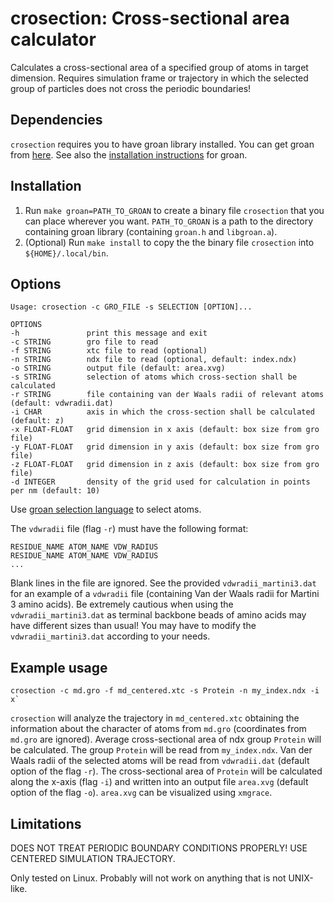 # crosection: Cross-sectional area calculator

Calculates a cross-sectional area of a specified group of atoms in target dimension. Requires simulation frame or trajectory in which the selected group of particles does not cross the periodic boundaries!

## Dependencies

`crosection` requires you to have groan library installed. You can get groan from [here](https://github.com/Ladme/groan). See also the [installation instructions](https://github.com/Ladme/groan#installing) for groan.

## Installation

1) Run `make groan=PATH_TO_GROAN` to create a binary file `crosection` that you can place wherever you want. `PATH_TO_GROAN` is a path to the directory containing groan library (containing `groan.h` and `libgroan.a`).
2) (Optional) Run `make install` to copy the the binary file `crosection` into `${HOME}/.local/bin`.

## Options

```
Usage: crosection -c GRO_FILE -s SELECTION [OPTION]...

OPTIONS
-h               print this message and exit
-c STRING        gro file to read
-f STRING        xtc file to read (optional)
-n STRING        ndx file to read (optional, default: index.ndx)
-o STRING        output file (default: area.xvg)
-s STRING        selection of atoms which cross-section shall be calculated
-r STRING        file containing van der Waals radii of relevant atoms (default: vdwradii.dat)
-i CHAR          axis in which the cross-section shall be calculated (default: z)
-x FLOAT-FLOAT   grid dimension in x axis (default: box size from gro file)
-y FLOAT-FLOAT   grid dimension in y axis (default: box size from gro file)
-z FLOAT-FLOAT   grid dimension in z axis (default: box size from gro file)
-d INTEGER       density of the grid used for calculation in points per nm (default: 10)
```

Use [groan selection language](https://github.com/Ladme/groan#groan-selection-language) to select atoms. 

The `vdwradii` file (flag `-r`) must have the following format:
```
RESIDUE_NAME ATOM_NAME VDW_RADIUS
RESIDUE_NAME ATOM_NAME VDW_RADIUS
...
```
Blank lines in the file are ignored. See the provided `vdwradii_martini3.dat` for an example of a `vdwradii` file (containing Van der Waals radii for Martini 3 amino acids). Be extremely cautious when using the `vdwradii_martini3.dat` as terminal backbone beads of amino acids may have different sizes than usual! You may have to modify the `vdwradii_martini3.dat` according to your needs.

## Example usage

```
crosection -c md.gro -f md_centered.xtc -s Protein -n my_index.ndx -i x`
```

`crosection` will analyze the trajectory in `md_centered.xtc` obtaining the information about the character of atoms from `md.gro` (coordinates from `md.gro` are ignored). Average cross-sectional area of ndx group `Protein` will be calculated. The group `Protein` will be read from `my_index.ndx`. Van der Waals radii of the selected atoms will be read from `vdwradii.dat` (default option of the flag `-r`). The cross-sectional area of `Protein` will be calculated along the x-axis (flag `-i`) and written into an output file `area.xvg` (default option of the flag `-o`). `area.xvg` can be visualized using `xmgrace`.

## Limitations

DOES NOT TREAT PERIODIC BOUNDARY CONDITIONS PROPERLY! USE CENTERED SIMULATION TRAJECTORY.

Only tested on Linux. Probably will not work on anything that is not UNIX-like.
